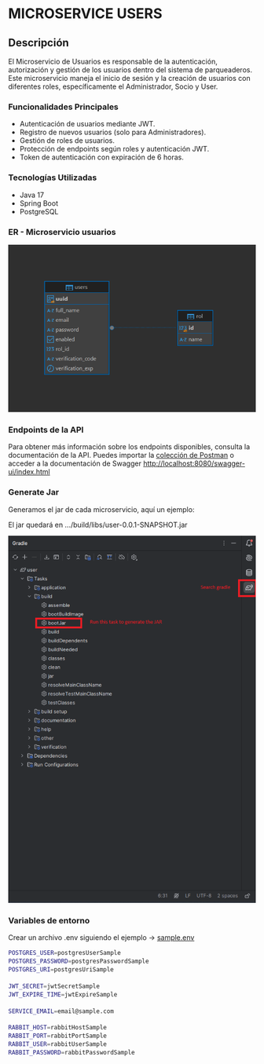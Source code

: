 # MICROSERVICE USERS

## Descripción

El Microservicio de Usuarios es responsable de la autenticación, autorización y gestión de los usuarios dentro del 
sistema de parqueaderos. Este microservicio maneja el inicio de sesión y la creación de usuarios con diferentes roles, 
específicamente el Administrador, Socio y User.

### Funcionalidades Principales
- Autenticación de usuarios mediante JWT.
- Registro de nuevos usuarios (solo para Administradores).
- Gestión de roles de usuarios.
- Protección de endpoints según roles y autenticación JWT.
- Token de autenticación con expiración de 6 horas.

### Tecnologías Utilizadas
- Java 17
- Spring Boot 
- PostgreSQL 

### ER - Microservicio usuarios
<div style="align-items: center">
    <img src="src/main/resources/static/er-ms-user.png" alt="Centered Image" />
</div>

### Endpoints de la API

Para obtener más información sobre los endpoints disponibles, consulta la documentación de la API. 
Puedes importar la [colección de Postman](../Parking%20Backend.postman_collection.json) 
o acceder a la documentación de Swagger [http://localhost:8080/swagger-ui/index.html](http://localhost:8080/swagger-ui/index.html)


### Generate Jar

Generamos el jar de cada microservicio, aquí un ejemplo:

El jar quedará en .../build/libs/user-0.0.1-SNAPSHOT.jar
<div style="align-items: center">
    <img src="src/main/resources/static/GenerateJar.png" alt="Centered Image" />
</div>

### Variables de entorno

Crear un archivo .env siguiendo el ejemplo -> [sample.env](sample.env) 

```bash
POSTGRES_USER=postgresUserSample
POSTGRES_PASSWORD=postgresPasswordSample
POSTGRES_URI=postgresUriSample

JWT_SECRET=jwtSecretSample
JWT_EXPIRE_TIME=jwtExpireSample

SERVICE_EMAIL=email@sample.com

RABBIT_HOST=rabbitHostSample
RABBIT_PORT=rabbitPortSample
RABBIT_USER=rabbitUserSample
RABBIT_PASSWORD=rabbitPasswordSample
```



